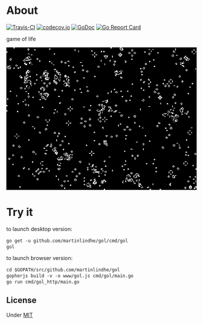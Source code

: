 # About

[![Travis-CI](https://api.travis-ci.org/martinlindhe/gol.svg)](https://travis-ci.org/martinlindhe/gol)
[![codecov.io](https://codecov.io/github/martinlindhe/gol/coverage.svg?branch=master)](https://codecov.io/github/martinlindhe/gol?branch=master)
[![GoDoc](https://godoc.org/github.com/martinlindhe/gol?status.svg)](https://godoc.org/github.com/martinlindhe/gol)
[![Go Report Card](https://goreportcard.com/badge/github.com/martinlindhe/gol)](https://goreportcard.com/report/github.com/martinlindhe/gol)


game of life

![screenshot](screen.png)


# Try it

to launch desktop version:

    go get -u github.com/martinlindhe/gol/cmd/gol
    gol

to launch browser version:

    cd $GOPATH/src/github.com/martinlindhe/gol
    gopherjs build -v -o www/gol.js cmd/gol/main.go
	go run cmd/gol_http/main.go


## License

Under [MIT](LICENSE)
